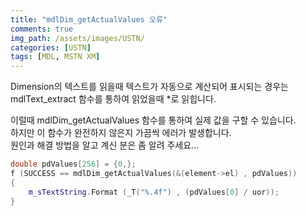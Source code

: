 ```yaml
---
title: "mdlDim_getActualValues 오류"
comments: true 
img_path: /assets/images/USTN/
categories: [USTN]
tags: [MDL, MSTN XM]
---
```


Dimension의 텍스트를 읽을때 텍스트가 자동으로 계산되어 표시되는 경우는 mdlText_extract 함수를 통하여 읽었을때 *로 읽힙니다.

이럴때 mdlDim_getActualValues 함수를 통하여 실제 값을 구할 수 있습니다.\
하지만 이 함수가 완전하지 않은지 가끔씩 에러가 발생합니다.\
원인과 해결 방법을 알고 계신 분은 좀 알려 주세요...

```cpp
double pdValues[256] = {0,};
f (SUCCESS == mdlDim_getActualValues(&(element->el) , pdValues))
{
    m_sTextString.Format (_T("%.4f") , (pdValues[0] / uor));
}
```
